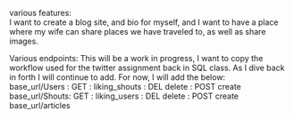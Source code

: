 various features:  
I want to create a blog site, and bio for myself, and I want to have a place where my wife can share places we have traveled to, as well as share images. 
  
Various endpoints:  This will be a work in progress, I want to copy the workflow used for the twitter assignment back in SQL class. 
As I dive back in forth I will continue to add. For now, I will add the below:  
 base_url/Users : GET : liking_shouts 
            : DEL delete 
            : POST create 
 base_url/Shouts: GET : liking_users 
                             : DEL delete 
                             : POST create 
base_url/articles
 

